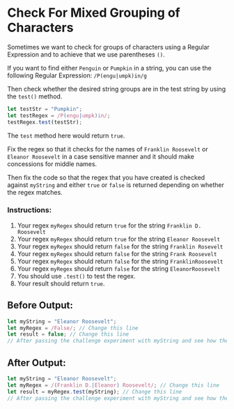 # Check For Mixed Grouping of Characters

Sometimes we want to check for groups of characters using a Regular Expression and to achieve that we use parentheses `()`.

If you want to find either `Penguin` or `Pumpkin` in a string, you can use the following Regular Expression: `/P(engu|umpk)in/g`

Then check whether the desired string groups are in the test string by using the `test()` method.

```javascript
let testStr = "Pumpkin";
let testRegex = /P(engu|umpk)in/;
testRegex.test(testStr);
```

The `test` method here would return `true`.

Fix the regex so that it checks for the names of `Franklin Roosevelt` or `Eleanor Roosevelt` in a case sensitive manner and it should make concessions for middle names.

Then fix the code so that the regex that you have created is checked against `myString` and either `true` or `false` is returned depending on whether the regex matches.

### Instructions:
1. Your regex `myRegex` should return `true` for the string `Franklin D. Roosevelt`
2. Your regex `myRegex` should return `true` for the string `Eleanor Roosevelt`
3. Your regex `myRegex` should return `false` for the string `Franklin Rosevelt`
4. Your regex `myRegex` should return `false` for the string `Frank Roosevelt`
5. Your regex `myRegex` should return `false` for the string `FranklinRoosevelt`
6. Your regex `myRegex` should return `false` for the string `EleanorRoosevelt`
7. You should use `.test()` to test the regex.
8. Your result should return `true`.

## Before Output:
```javascript
let myString = "Eleanor Roosevelt";
let myRegex = /False/; // Change this line
let result = false; // Change this line
// After passing the challenge experiment with myString and see how the grouping works
```

## After Output:
```javascript
let myString = "Eleanor Roosevelt";
let myRegex = /(Franklin D.|Eleanor) Roosevelt/; // Change this line
let result = myRegex.test(myString); // Change this line
// After passing the challenge experiment with myString and see how the grouping works
```